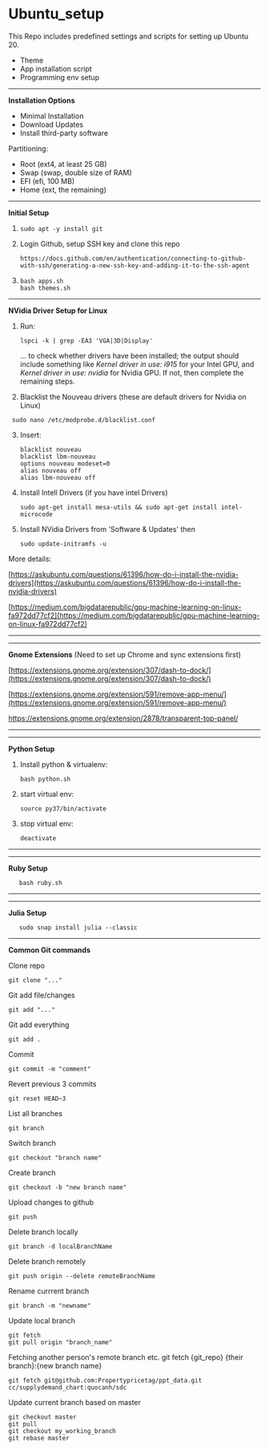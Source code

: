 # Ubuntu_setup

This Repo includes predefined settings and scripts for setting up Ubuntu 20.

- Theme
- App installation script
- Programming env setup

---

**Installation Options**

- Minimal Installation
- Download Updates
- Install third-party software

Partitioning:

- Root (ext4, at least 25 GB)
- Swap (swap, double size of RAM)
- EFI (efi, 100 MB)
- Home (ext, the remaining)

---

**Initial Setup**

1. ```
   sudo apt -y install git
   ```

2. Login Github, setup SSH key and clone this repo

   ```
   https://docs.github.com/en/authentication/connecting-to-github-with-ssh/generating-a-new-ssh-key-and-adding-it-to-the-ssh-agent
   ```
3. ```
   bash apps.sh
   bash themes.sh
   ```

---

**NVidia Driver Setup for Linux**

1. Run:

   ```
   lspci -k | grep -EA3 'VGA|3D|Display' 
   ```

   ... to check whether drivers have been installed; the output should include something like *Kernel driver in use: i915* for your Intel GPU, and *Kernel driver in use: nvidia* for Nvidia GPU. If not, then complete the remaining steps.
2. Blacklist the Nouveau drivers (these are default drivers for Nvidia on Linux)

```
 sudo nano /etc/modprobe.d/blacklist.conf
```

3. Insert:

   ```
   blacklist nouveau
   blacklist lbm-nouveau
   options nouveau modeset=0
   alias nouveau off
   alias lbm-nouveau off
   ```

4. Install Intell Drivers (if you have intel Drivers)

   ```
   sudo apt-get install mesa-utils && sudo apt-get install intel-microcode
   ```

5. Install NVidia Drivers from 'Software & Updates' then

   ```
   sudo update-initramfs -u
   ```

More details:

[https://askubuntu.com/questions/61396/how-do-i-install-the-nvidia-drivers](https://askubuntu.com/questions/61396/how-do-i-install-the-nvidia-drivers)

[https://medium.com/bigdatarepublic/gpu-machine-learning-on-linux-fa972dd77cf2](https://medium.com/bigdatarepublic/gpu-machine-learning-on-linux-fa972dd77cf2)

---
--- 

**Gnome Extensions** (Need to set up Chrome and sync extensions first)

[https://extensions.gnome.org/extension/307/dash-to-dock/](https://extensions.gnome.org/extension/307/dash-to-dock/)

[https://extensions.gnome.org/extension/591/remove-app-menu/](https://extensions.gnome.org/extension/591/remove-app-menu/)

https://extensions.gnome.org/extension/2878/transparent-top-panel/

---
---

**Python Setup**

1. Install python & virtualenv:

   ```
   bash python.sh
   ```

2. start virtual env:

   ```
   source py37/bin/activate
   ```

3. stop virtual env:

   ```
   deactivate
   ```

---

---

**Ruby Setup**

```
   bash ruby.sh
```

---

---

**Julia Setup**

```
   sudo snap install julia --classic
```

---

**Common Git commands**

Clone repo

```
git clone "..."
```

Git add file/changes

```
git add "..."
```

Git add everything

```
git add .
```

Commit

```
git commit -m "comment"
```

Revert previous 3 commits

```
git reset HEAD~3
```

List all branches

```
git branch
```

Switch branch

```
git checkout "branch name"
```

Create branch

```
git checkout -b "new branch name"
```

Upload changes to github

```
git push
```

Delete branch locally

```
git branch -d localBranchName
```

Delete branch remotely

```
git push origin --delete remoteBranchName
```

Rename currrent branch

```
git branch -m "newname"
```

Update local branch

```
git fetch
git pull origin "branch_name"
```

Fetching another person's remote branch
etc. git fetch {git_repo} {their branch}:{new branch name}

```
git fetch git@github.com:Propertypricetag/ppt_data.git cc/supplydemand_chart:quocanh/sdc
```

Update current branch based on master
```
git checkout master
git pull
git checkout my_working_branch
git rebase master
```
